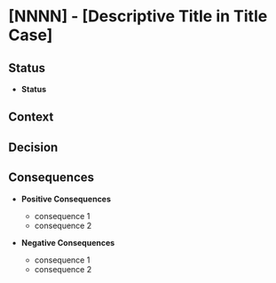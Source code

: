 # [NNNN] - [Descriptive Title in Title Case]

## Status

<!-- [Status from the options: proposed, accepted, rejected, deprecated, superseded] -->

- **Status**

## Context

<!-- [Description of the context and problem statement that the decision is addressing. It should contain any relevant factors that influenced the decision.] -->

## Decision

<!-- [Description of the decision that was made. Detail the change that will be implemented.] -->

## Consequences

<!-- [Explanation of the consequences of the decision. This includes both the positive and negative effects, and any potential risks.] -->

- **Positive Consequences**

  - consequence 1
  - consequence 2

- **Negative Consequences**

  - consequence 1
  - consequence 2
